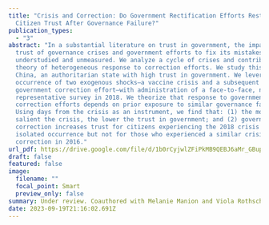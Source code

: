 ```yaml
---
title: "Crisis and Correction: Do Government Rectification Efforts Restore
  Citizen Trust After Governance Failure?"
publication_types:
  - "3"
abstract: "In a substantial literature on trust in government, the impact on
  trust of governance crises and government efforts to fix its mistakes is
  understudied and unmeasured. We analyze a cycle of crises and contribute a
  theory of heterogeneous response to correction efforts. We study this in
  China, an authoritarian state with high trust in government. We leverage the
  occurrence of two exogenous shocks—a vaccine crisis and a subsequent
  government correction effort—with administration of a face-to-face, nationally
  representative survey in 2018. We theorize that response to government
  correction efforts depends on prior exposure to similar governance failures.
  Using days from the crisis as an instrument, we find that: (1) the more
  salient the crisis, the lower the trust in government; and (2) government
  correction increases trust for citizens experiencing the 2018 crisis as an
  isolated occurrence but not for those who experienced a similar crisis and
  correction in 2016."
url_pdf: https://drive.google.com/file/d/1b0rCyjwlZFiPkMB9QEBJ6aMr_GBupUQ5/view?usp=drive_link
draft: false
featured: false
image:
  filename: ""
  focal_point: Smart
  preview_only: false
summary: Under review. Coauthored with Melanie Manion and Viola Rothschild.
date: 2023-09-19T21:16:02.691Z
---
```


